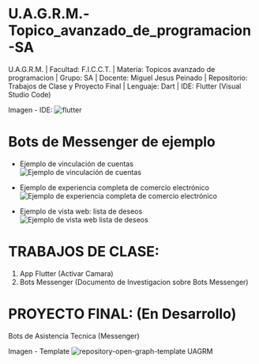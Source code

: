 # U.A.G.R.M.-Topico_avanzado_de_programacion-SA

U.A.G.R.M. | Facultad: F.I.C.C.T. | Materia: Topicos avanzado de programacion | Grupo: SA | Docente: Miguel Jesus Peinado | Repositorio: Trabajos de Clase y Proyecto Final | Lenguaje: Dart | IDE: Flutter (Visual Studio Code)

Imagen - IDE:
![flutter](https://user-images.githubusercontent.com/36086876/88793720-49ea0200-d16b-11ea-8351-94305f8333ad.jpeg)

# Bots de Messenger de ejemplo
* Ejemplo de vinculación de cuentas<br>
![Ejemplo de vinculación de cuentas](https://user-images.githubusercontent.com/36086876/88806141-02b93c80-d17e-11ea-965f-25370fcc4fae.gif)

* Ejemplo de experiencia completa de comercio electrónico<br>
![Ejemplo de experiencia completa de comercio electrónico](https://user-images.githubusercontent.com/36086876/88806362-5035a980-d17e-11ea-8e46-52aacebbcec8.gif)

* Ejemplo de vista web: lista de deseos<br>
![Ejemplo de vista web lista de deseos](https://user-images.githubusercontent.com/36086876/88806715-c76b3d80-d17e-11ea-88c4-d07b8c95f343.gif)

# TRABAJOS DE CLASE:
1. App Flutter (Activar Camara)
2. Bots Messenger (Documento de Investigacion sobre Bots Messenger)

# PROYECTO FINAL: (En Desarrollo)
Bots de Asistencia Tecnica (Messenger)

Imagen - Template
![repository-open-graph-template UAGRM](https://user-images.githubusercontent.com/36086876/88793812-6e45de80-d16b-11ea-9b49-764ae91194d3.png)
